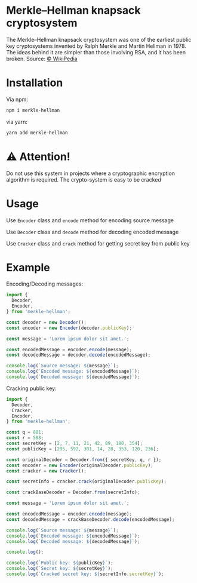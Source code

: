 # Merkle–Hellman knapsack cryptosystem

The Merkle–Hellman knapsack cryptosystem was one of the earliest public key cryptosystems invented by Ralph Merkle and Martin Hellman in 1978. The ideas behind it are simpler than those involving RSA, and it has been broken. Source: [© WikiPedia](https://en.wikipedia.org/wiki/Merkle%E2%80%93Hellman_knapsack_cryptosystem)

# Installation

Via npm:

```bash
npm i merkle-hellman
```

via yarn:

```bash
yarn add merkle-hellman
```

# ⚠️ Attention!

Do not use this system in projects where a cryptographic encryption algorithm is required. The crypto-system is easy to be cracked

# Usage

Use `Encoder` class and `encode` method for encoding source message 

Use `Decoder` class and `decode` method for decoding encoded message

Use `Cracker` class and `crack` method for getting secret key from public key

# Example

Encoding/Decoding messages:

```typescript
import {
  Decoder,
  Encoder,
} from 'merkle-hellman';

const decoder = new Decoder();
const encoder = new Encoder(decoder.publicKey);

const message = 'Lorem ipsum dolor sit amet.';

const encodedMessage = encoder.encode(message);
const decodedMessage = decoder.decode(encodedMessage);

console.log(`Source message: ${message}`);
console.log(`Encoded message: ${encodedMessage}`);
console.log(`Decoded message: ${decodedMessage}`);
```

Cracking public key:

```typescript
import {
  Decoder,
  Cracker,
  Encoder,
} from 'merkle-hellman';

const q = 881;
const r = 588;
const secretKey = [2, 7, 11, 21, 42, 89, 180, 354];
const publicKey = [295, 592, 301, 14, 28, 353, 120, 236];

const originalDecoder = Decoder.from({ secretKey, q, r });
const encoder = new Encoder(originalDecoder.publicKey);
const cracker = new Cracker();

const secretInfo = cracker.crack(originalDecoder.publicKey);

const crackBaseDecoder = Decoder.from(secretInfo);

const message = 'Lorem ipsum dolor sit amet.';

const encodedMessage = encoder.encode(message);
const decodedMessage = crackBaseDecoder.decode(encodedMessage);

console.log(`Source message: ${message}`);
console.log(`Encoded message: ${encodedMessage}`);
console.log(`Decoded message: ${decodedMessage}`);

console.log();

console.log(`Public key: ${publicKey}`);
console.log(`Secret key: ${secretKey}`);
console.log(`Cracked secret key: ${secretInfo.secretKey}`);
```
